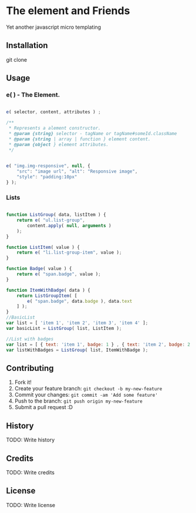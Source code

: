 # The element and Friends

Yet another javascript micro templating 

## Installation

git clone

## Usage
### e( ) -  The Element.

```javascript

e( selector, content, attributes ) ;

/**
 * Represents a alement constructor.
 * @param {string} selector - tagName or tagName#someId.className
 * @param {string | array | function } element content.
 * @param {object } element attributes.
 */
 

e( "img.img-responsive", null, {
    "src": "image url", "alt": "Responsive image",
    "style": "padding:10px"
} );

```


### Lists
```javascript

function ListGroup( data, listItem ) {
    return e( "ul.list-group",
        content.apply( null, arguments )
    );
}

function ListItem( value ) {
    return e( "li.list-group-item", value );
}

function Badge( value ) {
    return e( "span.badge", value );
}

function ItemWithBadge( data ) {
    return ListGroupItem( [
        e( "span.badge", data.badge ), data.text
    ] );
}
//BasicList
var list = [ 'item 1', 'item 2', 'item 3', 'item 4' ];
var basicList = ListGroup( list, ListItem );

//List with badges
var list = [ { text: 'item 1', badge: 1 } , { text: 'item 2', badge: 2 } ];
var listWithBadges = ListGroup( list, ItemWithBadge );
```

## Contributing

1. Fork it!
2. Create your feature branch: `git checkout -b my-new-feature`
3. Commit your changes: `git commit -am 'Add some feature'`
4. Push to the branch: `git push origin my-new-feature`
5. Submit a pull request :D

## History

TODO: Write history

## Credits

TODO: Write credits

## License

TODO: Write license
